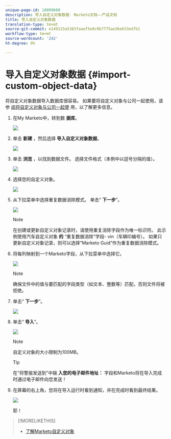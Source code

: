 ```yaml
---
unique-page-id: 10099680
description: 导入自定义对象数据- Marketo文档——产品文档
title: 导入自定义对象数据
translation-type: tm+mt
source-git-commit: e149133a5383faaef5e9c9b7775ae36e633ed7b1
workflow-type: tm+mt
source-wordcount: '242'
ht-degree: 0%

---
```



# 导入自定义对象数据 {#import-custom-object-data}

将自定义对象数据导入数据库很容易。 如果要将自定义对象与公司一起使用，请参 [阅将自定义对象与公司一起使](http://docs.marketo.com/display/DOCS/Understanding+Marketo+Custom+Objects#UnderstandingMarketoCustomObjects-customcompanyUsingCustomObjectswithCompanies) 用，以了解更多信息。

1. 在My Marketo中，转到数 **据库**。

   ![](assets/db-1.png)

1. 单击 **新建** ，然后选择 **导入自定义对象数据**。

   ![](assets/image2016-4-7-10-6-54.png)

1. 单击 **浏览** ，以找到数据文件。 选择文件格式（本例中以逗号分隔的值）。

   ![](assets/image2016-4-13-14-3a21-3a53.png)

1. 选择您的自定义对象。

   ![](assets/image2016-4-13-14-3a24-3a54.png)

1. 从下拉菜单中选择重复数据消除模式。 单击“ **下一步**”。

   ![](assets/image2016-4-13-14-3a28-3a7.png)

   >[!NOTE]
   >
   >在创建或更新自定义对象记录时，请使用重复消除字段作为唯一标识符。 此示例使用汽车自定义对象 **的** “重复数据消除”字段- vin（车辆ID编号）。 如果只更新自定义对象记录，则可以选择“Marketo Guid”作为重复数据消除模式。

1. 将每列映射到一个Marketo字段，从下拉菜单中选择它。

   ![](assets/image2016-4-13-14-3a36-3a57.png)

   >[!NOTE]
   >
   >确保文件中的值与要匹配的字段类型（如文本、整数等）匹配，否则文件将被拒绝。

1. 单击“ **下一步**”。

   ![](assets/image2016-4-13-14-3a38-3a41.png)

1. 单击“ **导入**”。

   ![](assets/image2016-4-7-13-3a15-3a9.png)

   >[!NOTE]
   >
   >自定义对象的大小限制为100MB。

   >[!TIP]
   >
   >在“将警报发送到”中输 **入您的电子邮件地址：** 字段和Marketo将在导入完成时通过电子邮件向您发送！

1. 在屏幕的右上角，您将在导入运行时看到通知，并在完成时看到最终结果。

   ![](assets/image2016-4-13-14-3a41-3a1.png)

   耶！

>[!MORELIKETHIS]
>
>* [了解Marketo自定义对象](understanding-marketo-custom-objects.md)

>



